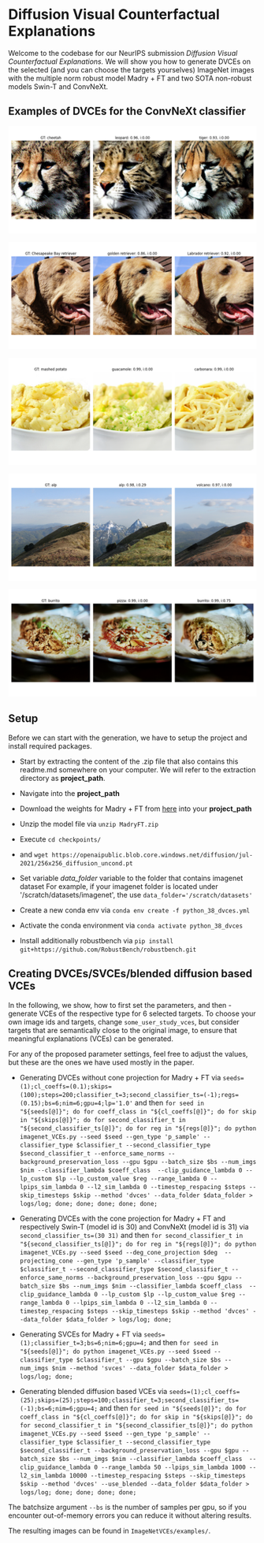 # **Diffusion Visual Counterfactual Explanations**

Welcome to the codebase for our NeurIPS submission *Diffusion Visual Counterfactual Explanations.* We will show you how to generate DVCEs on the selected (and you can choose the targets yourselves) ImageNet images with the multiple norm robust model Madry + FT and two SOTA non-robust models Swin-T and ConvNeXt. 

## Examples of DVCEs for the ConvNeXt classifier

<p align="center">
  <img src="image_examples/0.png" />
</p>
<p align="center">
  <img src="image_examples/2.png" />
</p>
<p align="center">
  <img src="image_examples/4.png" />
</p>
<p align="center">
  <img src="image_examples/8.png" />
</p>
<p align="center">
  <img src="image_examples/10.png" />
</p>

## Setup

Before we can start with the generation, we have to setup the project and install required packages.

* Start by extracting the content of the .zip file that also contains this readme.md somewhere on your computer. We will refer to the extraction directory as **project_path**.
* Navigate into the  **project_path**

* Download the weights for Madry + FT from [here](https://drive.google.com/file/d/1sUR81A5OckMS0maneU5KWOpc99rCtESR/view?usp=sharing) into your **project_path**
* Unzip the model file via `unzip MadryFT.zip` 

* Execute `cd checkpoints/`
* and `wget https://openaipublic.blob.core.windows.net/diffusion/jul-2021/256x256_diffusion_uncond.pt`


* Set variable *data_folder* variable to the folder that contains imagenet dataset
  For example, if your imagenet folder is located under '/scratch/datasets/imagenet', the use `data_folder='/scratch/datasets'`

* Create a new conda env via `conda env create -f python_38_dvces.yml`
* Activate the conda environment via `conda activate python_38_dvces`
* Install additionally robustbench via `pip install git+https://github.com/RobustBench/robustbench.git`


## Creating  DVCEs/SVCEs/blended diffusion based VCEs

In the following, we show, how to first set the parameters, and then - generate VCEs of the respective type for 6 selected targets. To choose your own image ids and targets, change `some_user_study_vces`, but consider targets that are semantically close to the original image, to ensure that meaningful explanations (VCEs) can be generated.

For any of the proposed parameter settings, feel free to adjust the values, but these are the ones we have used mostly in the paper.

* Generating DVCEs without cone projection for Madry + FT via
  `seeds=(1);cl_coeffs=(0.1);skips=(100);steps=200;classifier_t=3;second_classifier_ts=(-1);regs=(0.15);bs=6;nim=6;gpu=4;lp='1.0'` 
   and then
  `for seed in "${seeds[@]}"; do for coeff_class in "${cl_coeffs[@]}"; do for skip in "${skips[@]}"; do for second_classifier_t in "${second_classifier_ts[@]}"; do for reg in "${regs[@]}"; do python imagenet_VCEs.py --seed $seed --gen_type 'p_sample' --classifier_type $classifier_t --second_classifier_type $second_classifier_t --enforce_same_norms --background_preservation_loss --gpu $gpu --batch_size $bs --num_imgs $nim --classifier_lambda $coeff_class  --clip_guidance_lambda 0 --lp_custom $lp --lp_custom_value $reg --range_lambda 0 --lpips_sim_lambda 0 --l2_sim_lambda 0 --timestep_respacing $steps --skip_timesteps $skip --method 'dvces' --data_folder $data_folder > logs/log; done; done; done; done; done;`  

* Generating DVCEs with the cone projection for Madry + FT and respectively Swin-T (model id is 30) and ConvNeXt (model id is 31) via
  `second_classifier_ts=(30 31)`
  and then
  `for second_classifier_t in "${second_classifier_ts[@]}"; do for reg in "${regs[@]}"; do python imagenet_VCEs.py --seed $seed --deg_cone_projection $deg  --projecting_cone --gen_type 'p_sample' --classifier_type $classifier_t --second_classifier_type $second_classifier_t --enforce_same_norms --background_preservation_loss --gpu $gpu --batch_size $bs --num_imgs $nim --classifier_lambda $coeff_class  --clip_guidance_lambda 0 --lp_custom $lp --lp_custom_value $reg --range_lambda 0 --lpips_sim_lambda 0 --l2_sim_lambda 0 --timestep_respacing $steps --skip_timesteps $skip --method 'dvces' --data_folder $data_folder > logs/log; done;`

* Generating SVCEs for Madry + FT via
  `seeds=(1);classifier_t=3;bs=6;nim=6;gpu=4;`
  and then
  `for seed in "${seeds[@]}"; do python imagenet_VCEs.py --seed $seed --classifier_type $classifier_t --gpu $gpu --batch_size $bs --num_imgs $nim --method 'svces' --data_folder $data_folder > logs/log; done;` 

* Generating blended diffusion based VCEs via
  `seeds=(1);cl_coeffs=(25);skips=(25);steps=100;classifier_t=3;second_classifier_ts=(-1);bs=6;nim=6;gpu=4;`
  and then
  `for seed in "${seeds[@]}"; do for coeff_class in "${cl_coeffs[@]}"; do for skip in "${skips[@]}"; do for second_classifier_t in "${second_classifier_ts[@]}"; do python imagenet_VCEs.py --seed $seed --gen_type 'p_sample' --classifier_type $classifier_t --second_classifier_type $second_classifier_t --background_preservation_loss --gpu $gpu --batch_size $bs --num_imgs $nim --classifier_lambda $coeff_class  --clip_guidance_lambda 0 --range_lambda 50 --lpips_sim_lambda 1000 --l2_sim_lambda 10000 --timestep_respacing $steps --skip_timesteps $skip --method 'dvces' --use_blended --data_folder $data_folder > logs/log; done; done; done; done;`


The batchsize argument `--bs` is the number of samples per gpu, so if you encounter out-of-memory errors you can reduce it without altering results.

The resulting images can be found in `ImageNetVCEs/examples/`.
